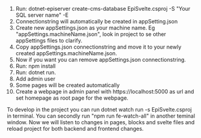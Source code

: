 1. Run: dotnet-episerver create-cms-database EpiSvelte.csproj -S "Your SQL server name" -E 
3. Connectionstring will automatically be created in appSetting.json 
3. Create new appSettings.json as your machine name. Eg "appSettings.machineName.json", look in project to se other appSettings files to clarify.
4. Copy appSettings.json connectionstring and move it to your newly created appSettings.machineName.json. 
5. Now if you want you can remove appSettings.json connectionstring.
6. Run: npm install 
7. Run: dotnet run.
8. Add admin user 
9. Some pages will be created automatically 
10. Create a webpage in admin panel with https://localhost:5000 as url and set homepage as root page for the webpage.

To develop in the project you can run dotnet watch run -s EpiSvelte.csproj in terminal. You can secondly run "npm run fe-watch-all" in another teminal window.
Now we will listen to changes in pages, blocks and svelte files and reload project for both backend and frontend changes.
